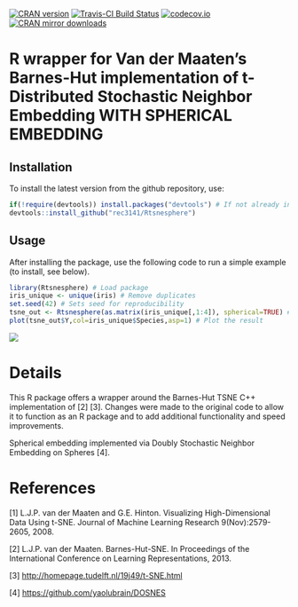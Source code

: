 
<!-- README.md is generated from README.Rmd. Please edit that file -->

[![CRAN
version](http://www.r-pkg.org/badges/version/Rtsne)](https://cran.r-project.org/package=Rtsnesphere/)
[![Travis-CI Build
Status](https://travis-ci.org/rec3141/Rtsne.png?branch=master)](https://travis-ci.org/rec3141/Rtsnesphere)
[![codecov.io](https://codecov.io/github/rec3141/Rtsnesphere/coverage.svg?branch=master)](https://codecov.io/github/rec3141/Rtsnesphere?branch=master)
[![CRAN mirror
downloads](http://cranlogs.r-pkg.org/badges/Rtsnesphere)](https://cran.r-project.org/package=Rtsnesphere/)

# R wrapper for Van der Maaten’s Barnes-Hut implementation of t-Distributed Stochastic Neighbor Embedding WITH SPHERICAL EMBEDDING

## Installation


To install the latest version from the github repository,
use:

``` r
if(!require(devtools)) install.packages("devtools") # If not already installed
devtools::install_github("rec3141/Rtsnesphere")
```

## Usage

After installing the package, use the following code to run a simple
example (to install, see below).

``` r
library(Rtsnesphere) # Load package
iris_unique <- unique(iris) # Remove duplicates
set.seed(42) # Sets seed for reproducibility
tsne_out <- Rtsnesphere(as.matrix(iris_unique[,1:4]), spherical=TRUE) # Run TSNE WITH SPHERICAL EMBEDDING
plot(tsne_out$Y,col=iris_unique$Species,asp=1) # Plot the result
```

![](tools/example-1.png)<!-- -->

# Details

This R package offers a wrapper around the Barnes-Hut TSNE C++
implementation of \[2\] \[3\]. Changes were made to the original code to
allow it to function as an R package and to add additional functionality
and speed improvements.

Spherical embedding implemented via Doubly Stochastic Neighbor Embedding on Spheres \[4\].

# References

\[1\] L.J.P. van der Maaten and G.E. Hinton. Visualizing
High-Dimensional Data Using t-SNE. Journal of Machine Learning Research
9(Nov):2579-2605, 2008.

\[2\] L.J.P. van der Maaten. Barnes-Hut-SNE. In Proceedings of the
International Conference on Learning Representations, 2013.

\[3\] <http://homepage.tudelft.nl/19j49/t-SNE.html>

\[4\] https://github.com/yaolubrain/DOSNES
